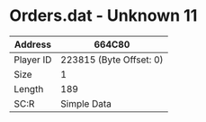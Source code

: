 #  Orders.dat - Unknown 11
Address   | 664C80
----------|-------------
Player ID | 223815 (Byte Offset: 0)
Size 	  | 1
Length 	  | 189
SC:R      | Simple Data


